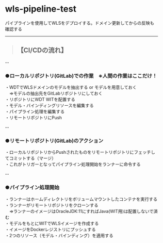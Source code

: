 # wls-pipeline-test
パイプラインを使用してWLSをデプロイする。ドメイン更新してからの反映も確認する

---



>## 【CI/CDの流れ】 
--
  ### ●ローカルリポジトリ(GitLab)での作業　※人間の作業はここだけ！  
  ・WDTでWLSドメインのモデルを抽出する or モデルを用意しておく  
   　⇒モデルの抽出先をGitLabリポジトリにしておく  
  ・リポジトリにWDT WITを配置する  
  ・モデル・バインディングリソースを編集する  
  ・パイプライン処理を編集する  
  ・リモートリポジトリにPush  

  -- 
  ### ●リモートリポジトリ(GitLab)のアクション  
  ・ローカルリポジトリからPushされたものをリモートリポジトリにフェッチしてコミットする（マージ）  
  ・これがトリガーとなってパイプライン処理開始をランナーに命令する

  -- 
  ### ●パイプライン処理開始  
  ・ランナーはホームディレクトリをボリュームマウントしたコンテナを実行する  
  ・ランナーがリモートリポジトリをクローンする  
   　⇒ランナーのイメージはOracleJDK:11にすればJava(WIT用)は配置しないで済む  
  ・モデルをもとにWITでWLSイメージを作成する  
  ・イメージをDockerレジストリにプッシュする  
  ・2つのリソース（モデル・バインディング）を適用する  


